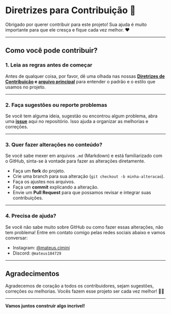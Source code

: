 # Diretrizes para Contribuição 📌

Obrigado por querer contribuir para este projeto! Sua ajuda é muito importante para que ele cresça e fique cada vez melhor. ❤️

---

## Como você pode contribuir?

### 1. Leia as regras antes de começar

Antes de qualquer coisa, por favor, dê uma olhada nas nossas **[Diretrizes de Contribuição](CONTRIBUTING.md) e [arquivo principal](README.md)** para entender o padrão e o estilo que usamos no projeto.

---

### 2. Faça sugestões ou reporte problemas

Se você tem alguma ideia, sugestão ou encontrou algum problema, abra uma **[issue](https://github.com/seu-usuario/seu-repositorio/issues)** aqui no repositório. Isso ajuda a organizar as melhorias e correções.

---

### 3. Quer fazer alterações no conteúdo?

Se você sabe mexer em arquivos `.md` (Markdown) e está familiarizado com o GitHub, sinta-se à vontade para fazer as alterações diretamente.

- Faça um **fork** do projeto.
- Crie uma branch para sua alteração (`git checkout -b minha-alteracao`).
- Faça os ajustes nos arquivos.
- Faça um **commit** explicando a alteração.
- Envie um **Pull Request** para que possamos revisar e integrar suas contribuições.

---

### 4. Precisa de ajuda?

Se você não sabe muito sobre GitHub ou como fazer essas alterações, não tem problema! Entre em contato comigo pelas redes sociais abaixo e vamos conversar:

- Instagram: [@mateus.cimini](https://www.instagram.com/mateus.cimini/)
- Discord: `@mateus184729`

---

## Agradecimentos

Agradecemos de coração a todos os contribuidores, sejam sugestões, correções ou melhorias. Vocês fazem esse projeto ser cada vez melhor! 🙌💜

---

**Vamos juntos construir algo incrível!**
